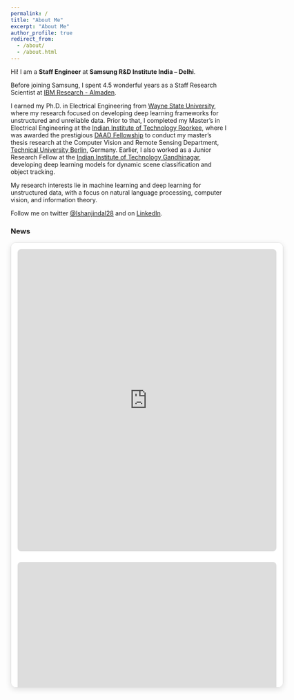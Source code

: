 ```yaml
---
permalink: /
title: "About Me"
excerpt: "About Me"
author_profile: true
redirect_from: 
  - /about/
  - /about.html
---
```




<style>
.news-panel {
  width: 600px;      /* increased overall width */
  max-height: 1000px; /* taller visible area */
  margin: 0 auto;     /* center horizontally */
  overflow-y: auto;   /* vertical scroll */
  border: 1px solid #ddd;
  border-radius: 12px;
  padding: 15px;
  box-shadow: 0 4px 14px rgba(0,0,0,0.12);
  background-color: #fff;
}

/* Make iframes larger but still fit panel width */
.news-panel iframe {
  width: 100%;
  max-width: 100%;
  height: 700px;      /* increased height */
  margin-bottom: 25px; /* spacing between posts */
  border-radius: 8px;
}
</style>

Hi! I am a **Staff Engineer** at **Samsung R&D Institute India – Delhi**.

Before joining Samsung, I spent 4.5 wonderful years as a Staff Research Scientist at [IBM Research - Almaden](https://research.ibm.com/labs/almaden/).

I earned my Ph.D. in Electrical Engineering from [Wayne State University](https://engineering.wayne.edu/), where my research focused on developing deep learning frameworks for unstructured and unreliable data. Prior to that, I completed my Master’s in Electrical Engineering at the [Indian Institute of Technology Roorkee](https://ee.iitr.ac.in/), where I was awarded the prestigious [DAAD Fellowship](https://www.daad.in/en/) to conduct my master’s thesis research at the Computer Vision and Remote Sensing Department, [Technical University Berlin](https://www.cv.tu-berlin.de/menue/computer_vision_remote_sensing/), Germany. Earlier, I also worked as a Junior Research Fellow at the [Indian Institute of Technology Gandhinagar](https://ee.iitgn.ac.in/), developing deep learning models for dynamic scene classification and object tracking. 

My research interests lie in machine learning and deep learning for unstructured data, with a focus on natural language processing, computer vision, and information theory.

Follow me on twitter [@Ishanjindal28](https://twitter.com/Ishanjindal28) and on [LinkedIn](https://www.linkedin.com/in/ishan-jindal/).

### News

<div class="news-panel">
  <iframe src="https://www.linkedin.com/embed/feed/update/urn:li:share:7369558995755286528" frameborder="0" allowfullscreen="" title="Embedded post"></iframe>
  <iframe src="https://www.linkedin.com/embed/feed/update/urn:li:share:7365068088301584384" frameborder="0" allowfullscreen="" title="Embedded post"></iframe>
</div>


<!-- ## Recent News

<iframe src="https://www.linkedin.com/embed/feed/update/urn:li:share:7369558995755286528" height="874" width="504" frameborder="0" allowfullscreen="" title="Embedded post"></iframe>
<iframe src="https://www.linkedin.com/embed/feed/update/urn:li:share:7365068088301584384" height="1279" width="504" frameborder="0" allowfullscreen="" title="Embedded post"></iframe>

<script type='text/javascript' id='clustrmaps' src='//cdn.clustrmaps.com/map_v2.js?cl=080808&w=300&t=n&d=gMb6U-05BPsglH54H5gDA4j8kCSud73mm-aJZYmNZt8&co=ffffff&ct=808080&cmo=3acc3a&cmn=ff5353'></script> 


### Upcoming -->

<!-- This is the front page of a website that is powered by the [academicpages template](https://github.com/academicpages/academicpages.github.io) and hosted on GitHub pages. [GitHub pages](https://pages.github.com) is a free service in which websites are built and hosted from code and data stored in a GitHub repository, automatically updating when a new commit is made to the respository. This template was forked from the [Minimal Mistakes Jekyll Theme](https://mmistakes.github.io/minimal-mistakes/) created by Michael Rose, and then extended to support the kinds of content that academics have: publications, talks, teaching, a portfolio, blog posts, and a dynamically-generated CV. You can fork [this repository](https://github.com/academicpages/academicpages.github.io) right now, modify the configuration and markdown files, add your own PDFs and other content, and have your own site for free, with no ads! An older version of this template powers my own personal website at [stuartgeiger.com](http://stuartgeiger.com), which uses [this Github repository](https://github.com/staeiou/staeiou.github.io).

A data-driven personal website
======
Like many other Jekyll-based GitHub Pages templates, academicpages makes you separate the website's content from its form. The content & metadata of your website are in structured markdown files, while various other files constitute the theme, specifying how to transform that content & metadata into HTML pages. You keep these various markdown (.md), YAML (.yml), HTML, and CSS files in a public GitHub repository. Each time you commit and push an update to the repository, the [GitHub pages](https://pages.github.com/) service creates static HTML pages based on these files, which are hosted on GitHub's servers free of charge.

Many of the features of dynamic content management systems (like Wordpress) can be achieved in this fashion, using a fraction of the computational resources and with far less vulnerability to hacking and DDoSing. You can also modify the theme to your heart's content without touching the content of your site. If you get to a point where you've broken something in Jekyll/HTML/CSS beyond repair, your markdown files describing your talks, publications, etc. are safe. You can rollback the changes or even delete the repository and start over -- just be sure to save the markdown files! Finally, you can also write scripts that process the structured data on the site, such as [this one](https://github.com/academicpages/academicpages.github.io/blob/master/talkmap.ipynb) that analyzes metadata in pages about talks to display [a map of every location you've given a talk](https://academicpages.github.io/talkmap.html).

Getting started
======
1. Register a GitHub account if you don't have one and confirm your e-mail (required!)
1. Fork [this repository](https://github.com/academicpages/academicpages.github.io) by clicking the "fork" button in the top right. 
1. Go to the repository's settings (rightmost item in the tabs that start with "Code", should be below "Unwatch"). Rename the repository "[your GitHub username].github.io", which will also be your website's URL.
1. Set site-wide configuration and create content & metadata (see below -- also see [this set of diffs](http://archive.is/3TPas) showing what files were changed to set up [an example site](https://getorg-testacct.github.io) for a user with the username "getorg-testacct")
1. Upload any files (like PDFs, .zip files, etc.) to the files/ directory. They will appear at https://[your GitHub username].github.io/files/example.pdf.  
1. Check status by going to the repository settings, in the "GitHub pages" section

Site-wide configuration
------
The main configuration file for the site is in the base directory in [_config.yml](https://github.com/academicpages/academicpages.github.io/blob/master/_config.yml), which defines the content in the sidebars and other site-wide features. You will need to replace the default variables with ones about yourself and your site's github repository. The configuration file for the top menu is in [_data/navigation.yml](https://github.com/academicpages/academicpages.github.io/blob/master/_data/navigation.yml). For example, if you don't have a portfolio or blog posts, you can remove those items from that navigation.yml file to remove them from the header. 

Create content & metadata
------
For site content, there is one markdown file for each type of content, which are stored in directories like _publications, _talks, _posts, _teaching, or _pages. For example, each talk is a markdown file in the [_talks directory](https://github.com/academicpages/academicpages.github.io/tree/master/_talks). At the top of each markdown file is structured data in YAML about the talk, which the theme will parse to do lots of cool stuff. The same structured data about a talk is used to generate the list of talks on the [Talks page](https://academicpages.github.io/talks), each [individual page](https://academicpages.github.io/talks/2012-03-01-talk-1) for specific talks, the talks section for the [CV page](https://academicpages.github.io/cv), and the [map of places you've given a talk](https://academicpages.github.io/talkmap.html) (if you run this [python file](https://github.com/academicpages/academicpages.github.io/blob/master/talkmap.py) or [Jupyter notebook](https://github.com/academicpages/academicpages.github.io/blob/master/talkmap.ipynb), which creates the HTML for the map based on the contents of the _talks directory).

**Markdown generator**

I have also created [a set of Jupyter notebooks](https://github.com/academicpages/academicpages.github.io/tree/master/markdown_generator
) that converts a CSV containing structured data about talks or presentations into individual markdown files that will be properly formatted for the academicpages template. The sample CSVs in that directory are the ones I used to create my own personal website at stuartgeiger.com. My usual workflow is that I keep a spreadsheet of my publications and talks, then run the code in these notebooks to generate the markdown files, then commit and push them to the GitHub repository.

How to edit your site's GitHub repository
------
Many people use a git client to create files on their local computer and then push them to GitHub's servers. If you are not familiar with git, you can directly edit these configuration and markdown files directly in the github.com interface. Navigate to a file (like [this one](https://github.com/academicpages/academicpages.github.io/blob/master/_talks/2012-03-01-talk-1.md) and click the pencil icon in the top right of the content preview (to the right of the "Raw | Blame | History" buttons). You can delete a file by clicking the trashcan icon to the right of the pencil icon. You can also create new files or upload files by navigating to a directory and clicking the "Create new file" or "Upload files" buttons. 

Example: editing a markdown file for a talk
![Editing a markdown file for a talk](/images/editing-talk.png)

For more info
------
More info about configuring academicpages can be found in [the guide](https://academicpages.github.io/markdown/). The [guides for the Minimal Mistakes theme](https://mmistakes.github.io/minimal-mistakes/docs/configuration/) (which this theme was forked from) might also be helpful.
 -->
